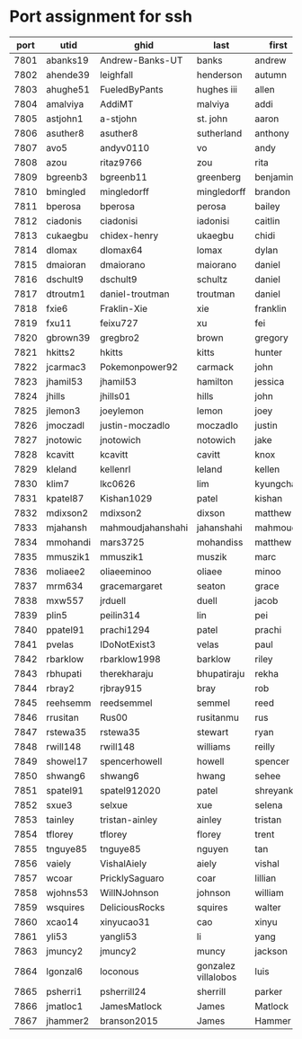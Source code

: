 # Port assignment for ssh

|port|utid|ghid|last|first|
|----|------|--|--|--|
|7801|abanks19|Andrew-Banks-UT|banks|andrew|
|7802|ahende39|leighfall|henderson|autumn|
|7803|ahughe51|FueledByPants|hughes iii|allen|
|7804|amalviya|AddiMT|malviya|addi|
|7805|astjohn1|a-stjohn|st. john|aaron|
|7806|asuther8|asuther8|sutherland|anthony|
|7807|avo5|andyv0110|vo|andy|
|7808|azou|ritaz9766|zou|rita|
|7809|bgreenb3|bgreenb11|greenberg|benjamin|
|7810|bmingled|mingledorff|mingledorff|brandon|
|7811|bperosa|bperosa|perosa|bailey|
|7812|ciadonis|ciadonisi|iadonisi|caitlin|
|7813|cukaegbu|chidex-henry|ukaegbu|chidi|
|7814|dlomax|dlomax64|lomax|dylan|
|7815|dmaioran|dmaiorano|maiorano|daniel|
|7816|dschult9|dschult9|schultz|daniel|
|7817|dtroutm1|daniel-troutman|troutman|daniel|
|7818|fxie6|Fraklin-Xie|xie|franklin|
|7819|fxu11|feixu727|xu|fei|
|7820|gbrown39|gregbro2|brown|gregory|
|7821|hkitts2|hkitts|kitts|hunter|
|7822|jcarmac3|Pokemonpower92|carmack|john|
|7823|jhamil53|jhamil53|hamilton|jessica|
|7824|jhills|jhills01|hills|john|
|7825|jlemon3|joeylemon|lemon|joey|
|7826|jmoczadl|justin-moczadlo|moczadlo|justin|
|7827|jnotowic|jnotowich|notowich|jake|
|7828|kcavitt|kcavitt|cavitt|knox|
|7829|kleland|kellenrl|leland|kellen|
|7830|klim7|lkc0626|lim|kyungchan|
|7831|kpatel87|Kishan1029|patel|kishan|
|7832|mdixson2|mdixson2|dixson|matthew|
|7833|mjahansh|mahmoudjahanshahi|jahanshahi|mahmoud|
|7834|mmohandi|mars3725|mohandiss|matthew|
|7835|mmuszik1|mmuszik1|muszik|marc|
|7836|moliaee2|oliaeeminoo|oliaee|minoo|
|7837|mrm634|gracemargaret|seaton|grace|
|7838|mxw557|jrduell|duell|jacob|
|7839|plin5|peilin314|lin|pei|
|7840|ppatel91|prachi1294|patel|prachi|
|7841|pvelas|IDoNotExist3|velas|paul|
|7842|rbarklow|rbarklow1998|barklow|riley|
|7843|rbhupati|therekharaju|bhupatiraju|rekha|
|7844|rbray2|rjbray915|bray|rob|
|7845|reehsemm|reedsemmel|semmel|reed|
|7846|rrusitan|Rus00|rusitanmu|rus|
|7847|rstewa35|rstewa35|stewart|ryan|
|7848|rwill148|rwill148|williams|reilly|
|7849|showel17|spencerhowell|howell|spencer|
|7850|shwang6|shwang6|hwang|sehee|
|7851|spatel91|spatel912020|patel|shreyank|
|7852|sxue3|selxue|xue|selena|
|7853|tainley|tristan-ainley|ainley|tristan|
|7854|tflorey|tflorey|florey|trent|
|7855|tnguye85|tnguye85|nguyen|tan|
|7856|vaiely|VishalAiely|aiely|vishal|
|7857|wcoar|PricklySaguaro|coar|lillian|
|7858|wjohns53|WillNJohnson|johnson|william|
|7859|wsquires|DeliciousRocks|squires|walter|
|7860|xcao14|xinyucao31|cao|xinyu|
|7861|yli53|yangli53|li|yang|
|7863|jmuncy2|jmuncy2|muncy|jackson|
|7864|lgonzal6|loconous|gonzalez villalobos|luis|
|7865|psherri1|psherrill24|sherrill|parker|
|7866|jmatloc1|JamesMatlock|James|Matlock|
|7867|jhammer2|branson2015|James|Hammer|
